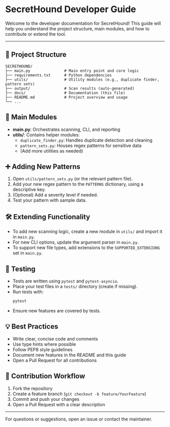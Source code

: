 # SecretHound Developer Guide

Welcome to the developer documentation for SecretHound! This guide will help you understand the project structure, main modules, and how to contribute or extend the tool.

---

## 📁 Project Structure

```
SECRETHOUND/
├── main.py               # Main entry point and core logic
├── requirements.txt      # Python dependencies
├── utils/                # Utility modules (e.g., duplicate finder, pattern sets)
├── output/               # Scan results (auto-generated)
├── docs/                 # Documentation (this file)
├── README.md             # Project overview and usage
└── ...
```

## 🧩 Main Modules

- **main.py**: Orchestrates scanning, CLI, and reporting
- **utils/**: Contains helper modules:
  - `duplicate_finder.py`: Handles duplicate detection and cleaning
  - `pattern_sets.py`: Houses regex patterns for sensitive data
  - (Add more utilities as needed)

## ➕ Adding New Patterns

1. Open `utils/pattern_sets.py` (or the relevant pattern file).
2. Add your new regex pattern to the `PATTERNS` dictionary, using a descriptive key.
3. (Optional) Add a severity level if needed.
4. Test your pattern with sample data.

## 🛠 Extending Functionality

- To add new scanning logic, create a new module in `utils/` and import it in `main.py`.
- For new CLI options, update the argument parser in `main.py`.
- To support new file types, add extensions to the `SUPPORTED_EXTENSIONS` set in `main.py`.

## 🧪 Testing

- Tests are written using `pytest` and `pytest-asyncio`.
- Place your test files in a `tests/` directory (create if missing).
- Run tests with:
  ```bash
  pytest
  ```
- Ensure new features are covered by tests.

## 💡 Best Practices

- Write clear, concise code and comments
- Use type hints where possible
- Follow PEP8 style guidelines
- Document new features in the README and this guide
- Open a Pull Request for all contributions

## 🤝 Contribution Workflow

1. Fork the repository
2. Create a feature branch (`git checkout -b feature/YourFeature`)
3. Commit and push your changes
4. Open a Pull Request with a clear description

---

For questions or suggestions, open an issue or contact the maintainer.

